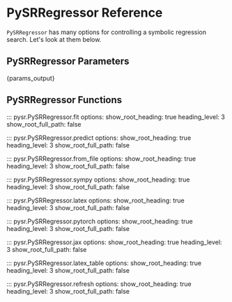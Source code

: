 # PySRRegressor Reference

`PySRRegressor` has many options for controlling a symbolic regression search.
Let's look at them below.

## PySRRegressor Parameters
{params_output}

## PySRRegressor Functions

::: pysr.PySRRegressor.fit
    options:
        show_root_heading: true
        heading_level: 3
        show_root_full_path: false

::: pysr.PySRRegressor.predict
    options:
        show_root_heading: true
        heading_level: 3
        show_root_full_path: false

::: pysr.PySRRegressor.from_file
    options:
        show_root_heading: true
        heading_level: 3
        show_root_full_path: false

::: pysr.PySRRegressor.sympy
    options:
        show_root_heading: true
        heading_level: 3
        show_root_full_path: false

::: pysr.PySRRegressor.latex
    options:
        show_root_heading: true
        heading_level: 3
        show_root_full_path: false

::: pysr.PySRRegressor.pytorch
    options:
        show_root_heading: true
        heading_level: 3
        show_root_full_path: false

::: pysr.PySRRegressor.jax
    options:
        show_root_heading: true
        heading_level: 3
        show_root_full_path: false

::: pysr.PySRRegressor.latex_table
    options:
        show_root_heading: true
        heading_level: 3
        show_root_full_path: false

::: pysr.PySRRegressor.refresh
    options:
        show_root_heading: true
        heading_level: 3
        show_root_full_path: false

